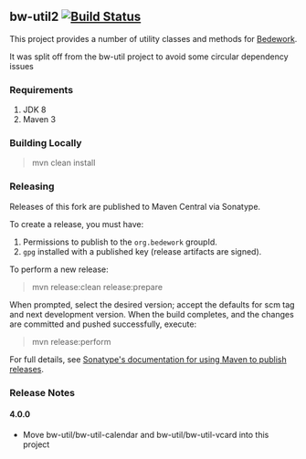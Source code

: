 ## bw-util2 [![Build Status](https://travis-ci.org/Bedework/bw-util2.svg)](https://travis-ci.org/Bedework/bw-util2)

This project provides a number of utility classes and methods for
[Bedework](https://www.apereo.org/projects/bedework).

It was split off from the bw-util project to avoid some circular dependency issues

### Requirements

1. JDK 8
2. Maven 3

### Building Locally

> mvn clean install

### Releasing

Releases of this fork are published to Maven Central via Sonatype.

To create a release, you must have:

1. Permissions to publish to the `org.bedework` groupId.
2. `gpg` installed with a published key (release artifacts are signed).

To perform a new release:

> mvn release:clean release:prepare

When prompted, select the desired version; accept the defaults for scm tag and next development version.
When the build completes, and the changes are committed and pushed successfully, execute:

> mvn release:perform

For full details, see [Sonatype's documentation for using Maven to publish releases](http://central.sonatype.org/pages/apache-maven.html).

### Release Notes
#### 4.0.0
  * Move bw-util/bw-util-calendar and bw-util/bw-util-vcard into this project
